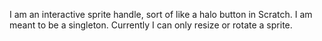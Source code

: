 I am an interactive sprite handle, sort of like a halo button in Scratch. I am meant to be a singleton. Currently I can only resize or rotate a sprite.